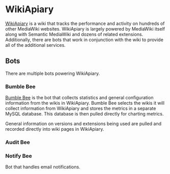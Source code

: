 # WikiApiary

[WikiApiary](http://wikiapiary.com/) is a wiki that tracks the performance and activity on hundreds of other MediaWiki websites. WikiApiary is largely powered by MediaWiki itself along with Semantic MediaWiki and dozens of related extensions. Additionally, there are bots that work in conjunction with the wiki to provide all of the additional services.

## Bots

There are multiple bots powering WikiApiary.

### Bumble Bee

[Bumble Bee](http://wikiapiary.com/wiki/User:Bumble_Bee) is the bot that collects statistics and general configuration information from the wikis in WikiApiary. Bumble Bee selects the wikis it will collect information from WikiApiary and stores the metrics in a separate MySQL database. This database is then pulled directly for charting metrics.

General information on versions and extensions being used are pulled and recorded directly into wiki pages in WikiApiary.

### Audit Bee

### Notify Bee

Bot that handles email notifications.
